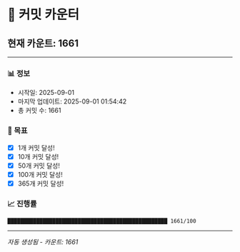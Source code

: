# 🔢 커밋 카운터

## 현재 카운트: 1661

---

### 📊 정보
- 시작일: 2025-09-01
- 마지막 업데이트: 2025-09-01 01:54:42
- 총 커밋 수: 1661

### 🎯 목표
- [x] 1개 커밋 달성!
- [x] 10개 커밋 달성!
- [x] 50개 커밋 달성!
- [x] 100개 커밋 달성!
- [x] 365개 커밋 달성!

### 📈 진행률
```
██████████████████████████████████████████████████ 1661/100
```

---
*자동 생성됨 - 카운트: 1661*
